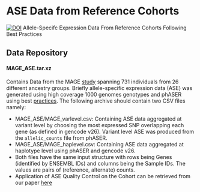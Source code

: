 # ASE Data from Reference Cohorts
[![DOI](https://zenodo.org/badge/966396681.svg)](https://doi.org/10.5281/zenodo.15226193)
Allele-Specifc Expression Data From Reference Cohorts Following Best Practices
## Data Repository
#### MAGE_ASE.tar.xz
Contains Data from the MAGE [study](https://github.com/mccoy-lab/MAGE)  spanning 731 individuals from 26 different ancestry groups. Briefly allele-specific expression data (ASE) was generated using high coverage 1000 genomes genotypes and phASER using best [practices](https://genomebiology.biomedcentral.com/articles/10.1186/s13059-015-0762-6). The following archive should contain two CSV files namely:
* MAGE_ASE/MAGE_varlevel.csv: Containing ASE data aggregated at variant level by choosing the most expressed SNP overlapping each gene (as defined in gencode v26). Variant level ASE was produced from the ```allelic_counts``` file from phASER. 
* MAGE_ASE/MAGE_haplevel.csv: Containing ASE data aggregated at haplotype level using phASER and gencode v26.
* Both files have the same input structure with rows being Genes (identified by ENSEMBL IDs) and columns being the Sample IDs. The values are pairs of (reference, alternate) counts.
* Application of ASE Quality Control on the Cohort can be retrieved from our paper [here]()

